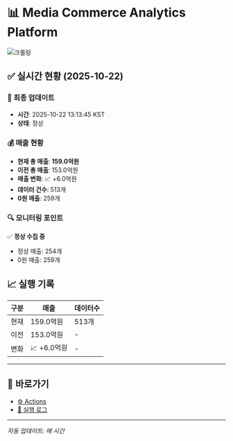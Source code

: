 # 📊 Media Commerce Analytics Platform

![크롤링](https://img.shields.io/badge/크롤링-정상-green)

## ✅ 실시간 현황 (2025-10-22)

### 📍 최종 업데이트
- **시간**: 2025-10-22 13:13:45 KST
- **상태**: 정상

### 💰 매출 현황
- **현재 총 매출**: **159.0억원**
- **이전 총 매출**: 153.0억원
- **매출 변화**: 📈 +6.0억원
- **데이터 건수**: 513개
- **0원 매출**: 259개

### 🔍 모니터링 포인트

✅ **정상 수집 중**
- 정상 매출: 254개
- 0원 매출: 259개


## 📈 실행 기록

| 구분 | 매출 | 데이터수 |
|------|------|----------|
| 현재 | 159.0억원 | 513개 |
| 이전 | 153.0억원 | - |
| 변화 | 📈 +6.0억원 | - |

---

## 🔗 바로가기

- [⚙️ Actions](../../actions)
- [📝 실행 로그](../../actions/workflows/daily_scraping.yml)

---

*자동 업데이트: 매 시간*
